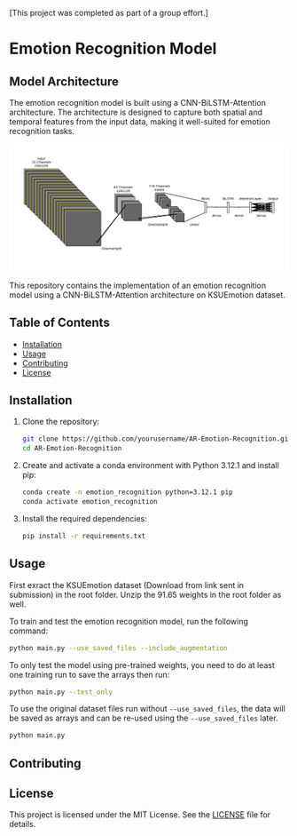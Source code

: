 [This project was completed as part of a group effort.]

# Emotion Recognition Model
## Model Architecture

The emotion recognition model is built using a CNN-BiLSTM-Attention architecture. The architecture is designed to capture both spatial and temporal features from the input data, making it well-suited for emotion recognition tasks.

![Model Architecture](Architecture.png)

This repository contains the implementation of an emotion recognition model using a CNN-BiLSTM-Attention architecture on KSUEmotion dataset.

## Table of Contents
- [Installation](#installation)
- [Usage](#usage)
- [Contributing](#contributing)
- [License](#license)

## Installation

1. Clone the repository:
    ```bash
    git clone https://github.com/yourusername/AR-Emotion-Recognition.git
    cd AR-Emotion-Recognition
    ```


2. Create and activate a conda environment with Python 3.12.1 and install pip:
    ```bash
    conda create -n emotion_recognition python=3.12.1 pip
    conda activate emotion_recognition
    ```
3. Install the required dependencies:
    ```bash
    pip install -r requirements.txt
    ```
    

## Usage
First exract the KSUEmotion dataset (Download from link sent in submission) in the root folder.
Unzip the 91.65 weights in the root folder as well.

To train and test the emotion recognition model, run the following command:
```bash
python main.py --use_saved_files --include_augmentation
```
To only test the model using pre-trained weights, you need to do at least one training run to save the arrays then run:
```bash
python main.py --test_only
```

To use the original dataset files run without `--use_saved_files`, the data will be saved as arrays and can be re-used using the `--use_saved_files` later.

```bash
python main.py 
```

## Contributing


## License

This project is licensed under the MIT License. See the [LICENSE](LICENSE) file for details.
